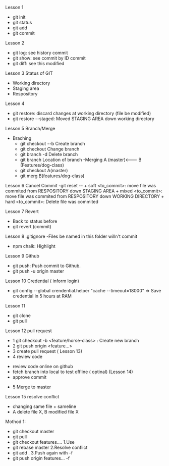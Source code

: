 Lesson 1
- git init
- git status
- git add
- git commit

Lesson 2 
- git log:  see history commit
- git show: see commit by ID commit
- git diff: see this modified

Lesson 3 Status of GIT
- Working directory
- Staging area
- Respository

Lesson 4
- git restore: discard changes at working directory (file be modified)
- git restore --staged: Moved STAGING AREA down working directory

Lesson 5 Branch/Merge
- Braching
	+ git checkout --b <branch> Create branch
	+ git checkout <branch>	Change branch
	+ git branch -d <branch> Delete branch
	+ git branch Location of branch
-Merging
	A (master)<--- B (Features/dog-class)
	+ git checkout A(master)
	+ git merg B(features/dog-class)

Lesson 6 Cancel Commit
-git reset --
	+ soft <to_commit>: move file was commited from RESPOSITORY down STAGING AREA 
	+ mixed <to_commit>: move file was commited from RESPOSITORY down WORKING DIRECTORY
	+ hard <to_commit>: Delete file was commited

Lesson 7 Revert 
- Back to status before
- git revert (commit)

Lesson 8 .gitignore
-Files be named in this folder willn't commit
- npm chalk: Highlight 

Lesson 9 Github 
- git push: Push commit to Github.
- git push -u origin master

Lesson 10 Credential ( inform login)
- git config --global crendential.helper "cache --timeout=18000"
=> Save credential in 5 hours at RAM 

Lesson 11 
- git clone <https>
- git pull

Lesson 12 pull request
- 1 git checkout -b <feature/horse-class> : Create new branch
- 2 git push origin <feature...>
- 3 create pull request ( Lesson 13)
- 4 review code
+ review code online on github
+ fetch branch into local to test offline ( optinal) (Lesson 14)
+ approve commit
- 5 Merge to master

Lesson 15 resolve conflict 
- changing same file + sameline
- A delete file X, B modified file X

Mothod 1:
- git checkout master
- git pull 
- git checkout features....
1.Use
- git rebase master
2.Resolve conflict
- git add . 
3.Push again with -f
- git push origin features... -f



